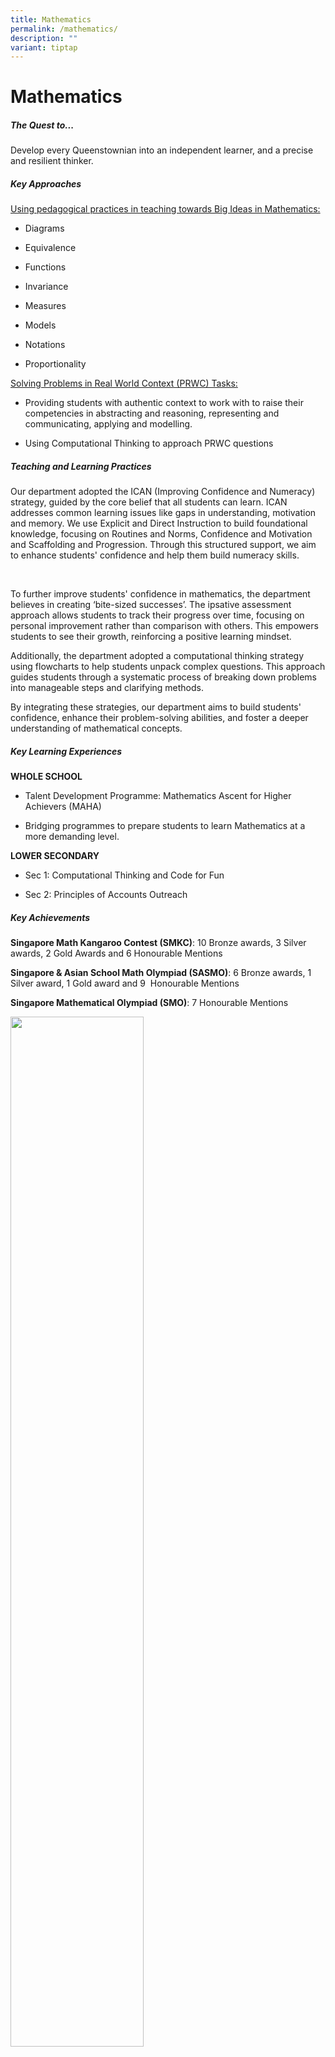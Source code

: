 ```yaml
---
title: Mathematics
permalink: /mathematics/
description: ""
variant: tiptap
---
```

<h1>Mathematics</h1>
<h5><strong>The Quest to...</strong></h5>
<p>Develop every Queenstownian into an independent learner, and a precise
and resilient thinker.</p>
<h5><strong>Key Approaches</strong></h5>
<p><u>Using pedagogical practices in teaching towards Big Ideas in Mathematics:</u>
</p>
<ul data-tight="true" class="tight">
<li>
<p>Diagrams</p>
</li>
<li>
<p>Equivalence</p>
</li>
<li>
<p>Functions</p>
</li>
<li>
<p>Invariance</p>
</li>
<li>
<p>Measures</p>
</li>
<li>
<p>Models</p>
</li>
<li>
<p>Notations</p>
</li>
<li>
<p>Proportionality</p>
</li>
</ul>
<p><u>Solving Problems in Real World Context (PRWC) Tasks:</u>
</p>
<ul data-tight="true" class="tight">
<li>
<p>Providing students with authentic context to work with to raise their
competencies in abstracting and reasoning, representing and communicating,
applying and modelling.</p>
</li>
<li>
<p>Using Computational Thinking to approach PRWC questions</p>
</li>
</ul>
<h5><strong>Teaching and Learning Practices</strong></h5>
<p>Our department adopted the ICAN (Improving Confidence and Numeracy) strategy,
guided by the core belief that all students can learn. ICAN addresses common
learning issues like gaps in understanding, motivation and memory. We use
Explicit and Direct Instruction to build foundational knowledge, focusing
on Routines and Norms, Confidence and Motivation and Scaffolding and Progression.
Through this structured support, we aim to enhance students' confidence
and help them build numeracy skills.</p>
<p>&nbsp;</p>
<p>To further improve students' confidence in mathematics, the department
believes in creating ‘bite-sized successes’. The ipsative assessment approach
allows students to track their progress over time, focusing on personal
improvement rather than comparison with others. This empowers students
to see their growth, reinforcing a positive learning mindset.</p>
<p>Additionally, the department adopted a computational thinking strategy
using flowcharts to help students unpack complex questions. This approach
guides students through a systematic process of breaking down problems
into manageable steps and clarifying methods.</p>
<p>By integrating these strategies, our department aims to build students'
confidence, enhance their problem-solving abilities, and foster a deeper
understanding of mathematical concepts.</p>
<h5><strong>Key Learning Experiences</strong></h5>
<p><strong>WHOLE SCHOOL</strong>
</p>
<ul data-tight="true" class="tight">
<li>
<p>Talent Development Programme: Mathematics Ascent for Higher Achievers
(MAHA)</p>
</li>
<li>
<p>Bridging programmes to prepare students to learn Mathematics at a more
demanding level.</p>
</li>
</ul>
<p><strong>LOWER SECONDARY</strong>
</p>
<ul data-tight="true" class="tight">
<li>
<p>Sec 1: Computational Thinking and Code for Fun
<br>
</p>
</li>
<li>
<p>Sec 2: Principles of Accounts Outreach</p>
</li>
</ul>
<h5><strong>Key Achievements</strong></h5>
<p><strong>Singapore Math Kangaroo Contest (SMKC)</strong>: 10 Bronze awards,
3 Silver awards, 2 Gold Awards and 6 Honourable Mentions</p>
<p><strong>Singapore &amp; Asian School Math Olympiad (SASMO)</strong>: 6
Bronze awards, 1 Silver award, 1 Gold award and 9 &nbsp;Honourable Mentions</p>
<p><strong>Singapore Mathematical Olympiad (SMO)</strong>: 7 Honourable Mentions</p>
<div class="isomer-image-wrapper">
<img style="width:65%" height="auto" width="100%" src="/images/Departments/maths205.png">
</div>
<p></p>